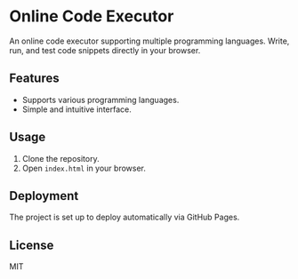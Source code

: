 # Online Code Executor

An online code executor supporting multiple programming languages. Write, run, and test code snippets directly in your browser.

## Features
- Supports various programming languages.
- Simple and intuitive interface.

## Usage
1. Clone the repository.
2. Open `index.html` in your browser.

## Deployment
The project is set up to deploy automatically via GitHub Pages.

## License
MIT
